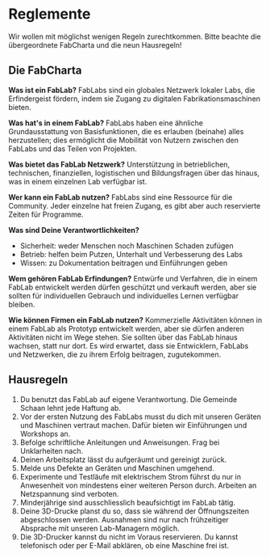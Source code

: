 # Reglemente

Wir wollen mit möglichst wenigen Regeln zurechtkommen. Bitte beachte die übergeordnete FabCharta und die neun Hausregeln!


## Die FabCharta

**Was ist ein FabLab?**
FabLabs sind ein globales Netzwerk lokaler Labs, die Erfindergeist fördern, indem sie Zugang zu digitalen Fabrikationsmaschinen bieten.

**Was hat's in einem FabLab?**
FabLabs haben eine ähnliche Grundausstattung von Basisfunktionen, die es erlauben (beinahe) alles herzustellen; dies ermöglicht die Mobilität von Nutzern zwischen den FabLabs und das Teilen von Projekten.

**Was bietet das FabLab Netzwerk?**
Unterstützung in betrieblichen, technischen, finanziellen, logistischen und Bildungsfragen über das hinaus, was in einem einzelnen Lab verfügbar ist.

**Wer kann ein FabLab nutzen?**
FabLabs sind eine Ressource für die Community. Jeder einzelne hat freien Zugang, es gibt aber auch reservierte Zeiten für Programme.

**Was sind Deine Verantwortlichkeiten?**

- Sicherheit: weder Menschen noch Maschinen Schaden zufügen
- Betrieb: helfen beim Putzen, Unterhalt und Verbesserung des Labs
- Wissen: zu Dokumentation beitragen und Einführungen geben

**Wem gehören FabLab Erfindungen?**
Entwürfe und Verfahren, die in einem FabLab entwickelt werden dürfen geschützt und verkauft werden, aber sie sollten für individuellen Gebrauch und individuelles Lernen verfügbar bleiben.

**Wie können Firmen ein FabLab nutzen?**
Kommerzielle Aktivitäten können in einem FabLab als Prototyp entwickelt werden, aber sie dürfen anderen Aktivitäten nicht im Wege stehen. Sie sollten über das FabLab hinaus wachsen, statt nur dort. Es wird erwartet, dass sie Entwicklern, FabLabs und Netzwerken, die zu ihrem Erfolg beitragen, zugutekommen.


## Hausregeln

1. Du benutzt das FabLab auf eigene Verantwortung. Die Gemeinde Schaan lehnt jede Haftung ab.
2. Vor der ersten Nutzung des FabLabs musst du dich mit unseren Geräten und Maschinen vertraut machen. Dafür bieten wir Einführungen und Workshops an.
3. Befolge schriftliche Anleitungen und Anweisungen. Frag bei Unklarheiten nach.
4. Deinen Arbeitsplatz lässt du aufgeräumt und gereinigt zurück.
5. Melde uns Defekte an Geräten und Maschinen umgehend.
6. Experimente und Testläufe mit elektrischem Strom führst du nur in Anwesenheit von mindestens einer weiteren Person durch. Arbeiten an Netzspannung sind verboten.
7. Minderjährige sind ausschliesslich beaufsichtigt im FabLab tätig.
8. Deine 3D-Drucke planst du so, dass sie während der Öffnungszeiten abgeschlossen werden. Ausnahmen sind nur nach frühzeitiger Absprache mit unseren Lab-Managern möglich.
9. Die 3D-Drucker kannst du nicht im Voraus reservieren. Du kannst telefonisch oder per E-Mail abklären, ob eine Maschine frei ist.
